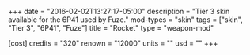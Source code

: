 +++
date = "2016-02-02T13:27:17-05:00"
description = "Tier 3 skin available for the 6P41 used by Fuze."
mod-types = "skin"
tags = ["skin", "Tier 3", "6P41", "Fuze"]
title = "Rocket"
type = "weapon-mod"

[cost]
  credits = "320"
  renown = "12000"
  units = ""
  usd = ""
+++
